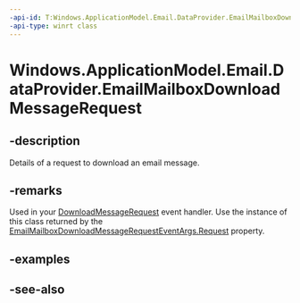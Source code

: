 ----api-id: T:Windows.ApplicationModel.Email.DataProvider.EmailMailboxDownloadMessageRequest
-api-type: winrt class
---<!-- Class syntax.public class EmailMailboxDownloadMessageRequest : Windows.ApplicationModel.Email.DataProvider.IEmailMailboxDownloadMessageRequest--># Windows.ApplicationModel.Email.DataProvider.EmailMailboxDownloadMessageRequest## -descriptionDetails of a request to download an email message.## -remarksUsed in your [DownloadMessageRequest](emaildataproviderconnection_downloadmessagerequested.md) event handler. Use the instance of this class returned by the [EmailMailboxDownloadMessageRequestEventArgs.Request](emailmailboxdownloadmessagerequesteventargs_request.md) property.## -examples## -see-also